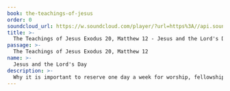 ```yaml
---
book: the-teachings-of-jesus
order: 0
soundcloud_url: https://w.soundcloud.com/player/?url=https%3A//api.soundcloud.com/tracks/
title: >-
  The Teachings of Jesus Exodus 20, Matthew 12 - Jesus and the Lord's Day
passage: >-
  The Teachings of Jesus Exodus 20, Matthew 12
name: >-
  Jesus and the Lord's Day
description: >-
  Why it is important to reserve one day a week for worship, fellowship and outreach-all for Jesus Christ.
---
```


